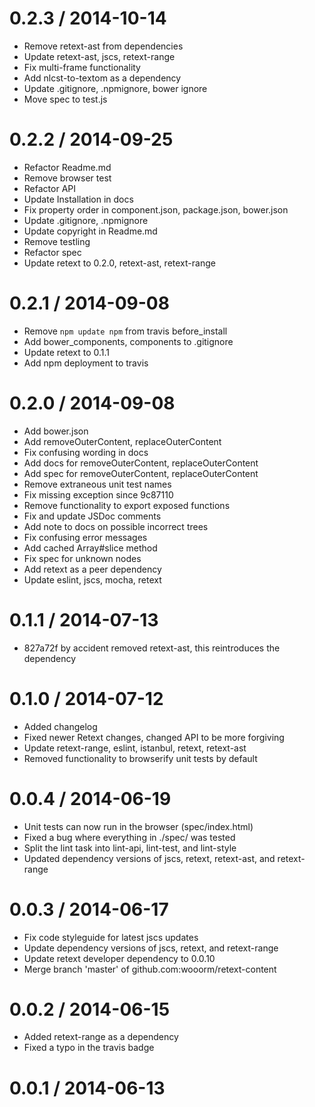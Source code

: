 
0.2.3 / 2014-10-14
==================

 * Remove retext-ast from dependencies
 * Update retext-ast, jscs, retext-range
 * Fix multi-frame functionality
 * Add nlcst-to-textom as a dependency
 * Update .gitignore, .npmignore, bower ignore
 * Move spec to test.js

0.2.2 / 2014-09-25
==================

 * Refactor Readme.md
 * Remove browser test
 * Refactor API
 * Update Installation in docs
 * Fix property order in component.json, package.json, bower.json
 * Update .gitignore, .npmignore
 * Update copyright in Readme.md
 * Remove testling
 * Refactor spec
 * Update retext to 0.2.0, retext-ast, retext-range

0.2.1 / 2014-09-08
==================

 * Remove `npm update npm` from travis before_install
 * Add bower_components, components to .gitignore
 * Update retext to 0.1.1
 * Add npm deployment to travis

0.2.0 / 2014-09-08
==================

 * Add bower.json
 * Add removeOuterContent, replaceOuterContent
 * Fix confusing wording in docs
 * Add docs for removeOuterContent, replaceOuterContent
 * Add spec for removeOuterContent, replaceOuterContent
 * Remove extraneous unit test names
 * Fix missing exception since 9c87110
 * Remove functionality to export exposed functions
 * Fix and update JSDoc comments
 * Add note to docs on possible incorrect trees
 * Fix confusing error messages
 * Add cached Array#slice method
 * Fix spec for unknown nodes
 * Add retext as a peer dependency
 * Update eslint, jscs, mocha, retext

0.1.1 / 2014-07-13
==================

 * 827a72f by accident removed retext-ast, this reintroduces the dependency

0.1.0 / 2014-07-12
==================

 * Added changelog
 * Fixed newer Retext changes, changed API to be more forgiving
 * Update retext-range, eslint, istanbul, retext, retext-ast
 * Removed functionality to browserify unit tests by default

0.0.4 / 2014-06-19
==================

 * Unit tests can now run in the browser (spec/index.html)
 * Fixed a bug where everything in ./spec/ was tested
 * Split the lint task into lint-api, lint-test, and lint-style
 * Updated dependency versions of jscs, retext, retext-ast, and retext-range

0.0.3 / 2014-06-17
==================

 * Fix code styleguide for latest jscs updates
 * Update dependency versions of jscs, retext, and retext-range
 * Update retext developer dependency to 0.0.10
 * Merge branch 'master' of github.com:wooorm/retext-content

0.0.2 / 2014-06-15
==================

 * Added retext-range as a dependency
 * Fixed a typo in the travis badge

0.0.1 / 2014-06-13
==================
